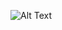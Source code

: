 ![Alt Text](https://bitbucket.org/nbthales/calculadora_imc/raw/582a9e73e27ac2c95dcb8d4c82d45edc440aa083/images/calculadora_imc.gif)